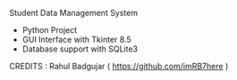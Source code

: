 Student Data Management System
- Python Project
- GUI Interface with Tkinter 8.5
- Database support with SQLite3

CREDITS : Rahul Badgujar ( https://github.com/imRB7here )
